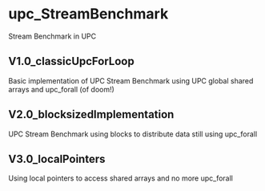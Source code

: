 # upc_StreamBenchmark
Stream Benchmark in UPC

## V1.0_classicUpcForLoop

Basic implementation of UPC Stream Benchmark using UPC global shared arrays and  upc_forall (of doom!)

## V2.0_blocksizedImplementation

UPC Stream Benchmark using blocks to distribute data still using upc_forall

## V3.0_localPointers

Using local pointers to access shared arrays and no more upc_forall
